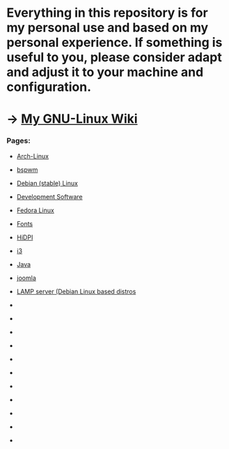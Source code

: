 #  Everything in this repository is for my personal use and based on my personal experience. If something is useful to you, please consider adapt and adjust it to your machine and configuration.

# -> [My GNU-Linux Wiki](https://github.com/G4NST3/GNU-Linux/wiki)

### Pages:

- [Arch-Linux](https://github.com/G4NST3/GNU-Linux/wiki/Arch-Linux)

- [bspwm](https://github.com/G4NST3/GNU-Linux/wiki/bspwm)

- [Debian (stable) Linux](https://github.com/G4NST3/GNU-Linux/wiki/Debian-(stable)-Linux)

- [Development Software](https://github.com/G4NST3/GNU-Linux/wiki/Development-Software)

- [Fedora Linux](https://github.com/G4NST3/GNU-Linux/wiki/Fedora-Linux)

- [Fonts](https://github.com/G4NST3/GNU-Linux/wiki/Fonts)

- [HiDPI](https://github.com/G4NST3/GNU-Linux/wiki/HiDPI)

- [i3](https://github.com/G4NST3/GNU-Linux/wiki/i3)

- [Java](https://github.com/G4NST3/GNU-Linux/wiki/Java)

- [joomla](https://github.com/G4NST3/GNU-Linux/wiki/joomla)

- [LAMP server (Debian Linux based distros](https://github.com/G4NST3/GNU-Linux/wiki/LAMP-server-(Debian-Linux-based-distros))

- []()

- []()

- []()

- []()

- []()

- []()

- []()

- []()

- []()

- []()

- []()
